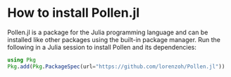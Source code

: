 # How to install Pollen.jl

Pollen.jl is a package for the Julia programming language and can be installed like other packages using the built-in package manager. Run the following in a Julia session to install Pollen and its dependencies:

```julia
using Pkg
Pkg.add(Pkg.PackageSpec(url="https://github.com/lorenzoh/Pollen.jl"))
```